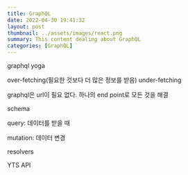 ```yaml
---
title: GraphQL
date: 2022-04-30 19:41:32
layout: post
thumbnail: ../assets/images/react.png
summary: This content dealing about GraphQL
categories: [GraphQL]
---
```


graphql yoga

over-fetching(필요한 것보다 더 많은 정보를 받음)
under-fetching

graphql은 url이 필요 없다.
하나의 end point로 모든 것을 해결

schema

query: 데이터를 받을 때

mutation: 데이터 변경

resolvers

YTS API
